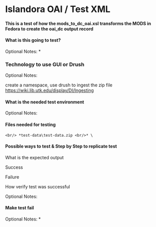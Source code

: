 # Islandora OAI / Test XML

#### This is a test of how the mods_to_dc_oai.xsl transforms the MODS in Fedora to create the oai_dc output record



#### What is this going to test? 
Optional Notes: *

### Technology to use GUI or Drush
Optional Notes:

create a namespace, use drush to ingest the zip file
https://wiki.lib.utk.edu/display/DI/Ingesting


#### What is the needed test environment
Optional Notes:  

#### Files needed for testing
`<br/> *test-data\test-data.zip <br/>* \`


#### Possible ways to test & Step by Step to replicate test

What is the expected output

Success

Failure

How verify test was successful

Optional Notes:

#### Make test fail
Optional Notes: *
